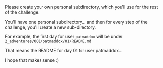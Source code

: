 Please create your own personal subdirectory, which you'll use for the rest of the challenge.

You'll have one personal subdirectory... and then for every step of the challenge, you'll create a new sub-directory.

For example, the first day for user `patmaddox` will be under `2_adventures/001/patmaddox/01/README.md`

That means the README for day 01 for user patmaddox...

I hope that makes sense :)
